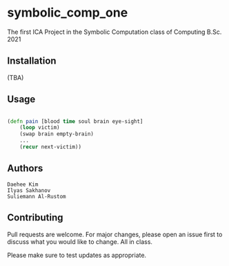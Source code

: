 # symbolic_comp_one

The first ICA Project in the Symbolic Computation class of Computing B.Sc. 2021 

## Installation

(TBA)

## Usage

```clojure

(defn pain [blood time soul brain eye-sight]
	(loop victim)
	(swap brain empty-brain)
	...
	(recur next-victim))

```

## Authors

	Daehee Kim
	Ilyas Sakhanov
	Suliemann Al-Rustom

## Contributing
Pull requests are welcome. For major changes, please open an issue first to discuss what you would like to change. All in class.

Please make sure to test updates as appropriate.